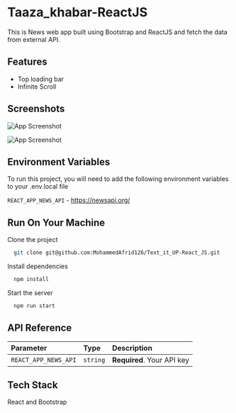 
# Taaza_khabar-ReactJS

This is News web app built using Bootstrap and ReactJS and fetch the data from external API.

## Features

- Top loading bar
- Infinite Scroll

## Screenshots

![App Screenshot](https://raw.github.com/MohammedAfrid126/Taaza_khabar-ReactJS/master/web-view.jpg)

![App Screenshot](https://raw.github.com/MohammedAfrid126/Taaza_khabar-ReactJS/master/web-view-2.jpg)

## Environment Variables

To run this project, you will need to add the following environment variables to your .env.local file

`REACT_APP_NEWS_API` - https://newsapi.org/


## Run On Your Machine

Clone the project

```bash
  git clone git@github.com:MohammedAfrid126/Text_it_UP-React_JS.git
```

Install dependencies

```bash
  npm install
```

Start the server

```bash
  npm run start
```


## API Reference


| Parameter | Type     | Description                |
| :-------- | :------- | :------------------------- |
| `REACT_APP_NEWS_API` | `string` | **Required**. Your API key |





## Tech Stack

React and Bootstrap

